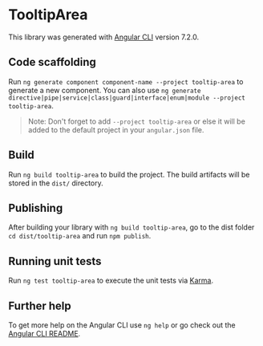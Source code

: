 # TooltipArea

This library was generated with [Angular CLI](https://github.com/angular/angular-cli) version 7.2.0.

## Code scaffolding

Run `ng generate component component-name --project tooltip-area` to generate a new component. You can also use `ng generate directive|pipe|service|class|guard|interface|enum|module --project tooltip-area`.
> Note: Don't forget to add `--project tooltip-area` or else it will be added to the default project in your `angular.json` file. 

## Build

Run `ng build tooltip-area` to build the project. The build artifacts will be stored in the `dist/` directory.

## Publishing

After building your library with `ng build tooltip-area`, go to the dist folder `cd dist/tooltip-area` and run `npm publish`.

## Running unit tests

Run `ng test tooltip-area` to execute the unit tests via [Karma](https://karma-runner.github.io).

## Further help

To get more help on the Angular CLI use `ng help` or go check out the [Angular CLI README](https://github.com/angular/angular-cli/blob/master/README.md).

